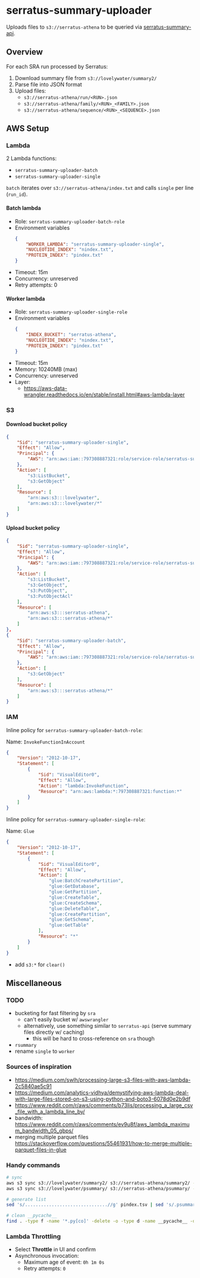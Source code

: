 # serratus-summary-uploader

Uploads files to `s3://serratus-athena` to be queried via [serratus-summary-api](https://github.com/serratus-bio/serratus-summary-api).

## Overview

For each SRA run processed by Serratus:

1. Download summary file from `s3://lovelywater/summary2/`
2. Parse file into JSON format
3. Upload files:
    - `s3://serratus-athena/run/<RUN>.json`
    - `s3://serratus-athena/family/<RUN>_<FAMILY>.json`
    - `s3://serratus-athena/sequence/<RUN>_<SEQUENCE>.json`

## AWS Setup

### Lambda

2 Lambda functions:

- `serratus-summary-uploader-batch`
- `serratus-summary-uploader-single`

`batch` iterates over `s3://serratus-athena/index.txt` and calls `single` per line (`run_id`).

#### Batch lambda

- Role: `serratus-summary-uploader-batch-role`
- Environment variables
    ```json
    {
        "WORKER_LAMBDA": "serratus-summary-uploader-single",
        "NUCLEOTIDE_INDEX": "nindex.txt",
        "PROTEIN_INDEX": "pindex.txt"
    }
    ```
- Timeout: 15m
- Concurrency: unreserved
- Retry attempts: 0

#### Worker lambda

- Role: `serratus-summary-uploader-single-role`
- Environment variables
    ```json
    {
        "INDEX_BUCKET": "serratus-athena",
        "NUCLEOTIDE_INDEX": "nindex.txt",
        "PROTEIN_INDEX": "pindex.txt"
    }
    ```
- Timeout: 15m
- Memory: 10240MB (max)
- Concurrency: unreserved
- Layer:
    - https://aws-data-wrangler.readthedocs.io/en/stable/install.html#aws-lambda-layer

### S3

#### Download bucket policy

```json
{
    "Sid": "serratus-summary-uploader-single",
    "Effect": "Allow",
    "Principal": {
        "AWS": "arn:aws:iam::797308887321:role/service-role/serratus-summary-uploader-single-role"
    },
    "Action": [
        "s3:ListBucket",
        "s3:GetObject"
    ],
    "Resource": [
        "arn:aws:s3:::lovelywater",
        "arn:aws:s3:::lovelywater/*"
    ]
}
```

#### Upload bucket policy

```json
{
    "Sid": "serratus-summary-uploader-single",
    "Effect": "Allow",
    "Principal": {
        "AWS": "arn:aws:iam::797308887321:role/service-role/serratus-summary-uploader-single-role"
    },
    "Action": [
        "s3:ListBucket",
        "s3:GetObject",
        "s3:PutObject",
        "s3:PutObjectAcl"
    ],
    "Resource": [
        "arn:aws:s3:::serratus-athena",
        "arn:aws:s3:::serratus-athena/*"
    ]
},
{
    "Sid": "serratus-summary-uploader-batch",
    "Effect": "Allow",
    "Principal": {
        "AWS": "arn:aws:iam::797308887321:role/service-role/serratus-summary-uploader-batch-role"
    },
    "Action": [
        "s3:GetObject"
    ],
    "Resource": [
        "arn:aws:s3:::serratus-athena/*"
    ]
}
```

### IAM

Inline policy for `serratus-summary-uploader-batch-role`:

Name: `InvokeFunctionInAccount`

```json
{
    "Version": "2012-10-17",
    "Statement": [
        {
            "Sid": "VisualEditor0",
            "Effect": "Allow",
            "Action": "lambda:InvokeFunction",
            "Resource": "arn:aws:lambda:*:797308887321:function:*"
        }
    ]
}
```

Inline policy for `serratus-summary-uploader-single-role`:

Name: `Glue`

```json
{
    "Version": "2012-10-17",
    "Statement": [
        {
            "Sid": "VisualEditor0",
            "Effect": "Allow",
            "Action": [
                "glue:BatchCreatePartition",
                "glue:GetDatabase",
                "glue:GetPartition",
                "glue:CreateTable",
                "glue:CreateSchema",
                "glue:DeleteTable",
                "glue:CreatePartition",
                "glue:GetSchema",
                "glue:GetTable"
            ],
            "Resource": "*"
        }
    ]
}
```

- add `s3:*` for `clear()`

## Miscellaneous

### TODO

- bucketing for fast filtering by `sra`
    - can't easily bucket w/ `awswrangler`
    - alternatively, use something similar to `serratus-api` (serve summary files directly w/ caching)
        - this will be hard to cross-reference on `sra` though
- `rsummary`
- rename `single` to `worker`

### Sources of inspiration

- https://medium.com/swlh/processing-large-s3-files-with-aws-lambda-2c5840ae5c91
- https://medium.com/analytics-vidhya/demystifying-aws-lambda-deal-with-large-files-stored-on-s3-using-python-and-boto3-6078d0e2b9df
- https://www.reddit.com/r/aws/comments/b73lis/processing_a_large_csv_file_with_a_lambda_line_by/
- bandwidth: https://www.reddit.com/r/aws/comments/ev9u8f/aws_lambda_maximum_bandwidth_05_gbps/
- merging multiple parquet files https://stackoverflow.com/questions/55461931/how-to-merge-multiple-parquet-files-in-glue

### Handy commands

```sh
# sync
aws s3 sync s3://lovelywater/summary2/ s3://serratus-athena/summary2/ --include "*" --quiet
aws s3 sync s3://lovelywater/psummary/ s3://serratus-athena/psummary/ --include "*" --quiet

# generate list
sed 's/...............................//g' pindex.tsv | sed 's/.psummary//g' > pindex.txt

# clean __pycache__
find . -type f -name '*.py[co]' -delete -o -type d -name __pycache__ -delete
```

### Lambda Throttling

- Select **Throttle** in UI and confirm
- Asynchronous invocation:
    - Maximum age of event: `0h 1m 0s`
    - Retry attempts: `0`

